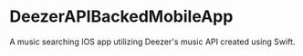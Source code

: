 # DeezerAPIBackedMobileApp
A music searching IOS app utilizing Deezer's music API created using Swift.
